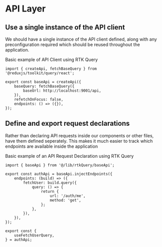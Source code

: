 # API Layer

## Use a single instance of the API client

We should have a single instance of the API client defined, along with any preconfiguration required which should be reused throughout the application.

Basic example of API Client using RTK Query

```
import { createApi, fetchBaseQuery } from '@reduxjs/toolkit/query/react';

export const baseApi = createApi({
	baseQuery: fetchBaseQuery({
		baseUrl: http://localhost:9001/api,
	}),
	refetchOnFocus: false,
	endpoints: () => ({}),
});
```

## Define and export request declarations

Rather than declaring API requests inside our components or other files, have them defined seperately. This makes it much easier to track which endpoints are available inside the application

Basic example of an API Request Declaration using RTK Query

```
import { baseApi } from '@/lib/rtkQuery/baseApi';

export const authApi = baseApi.injectEndpoints({
	endpoints: (build) => ({
		fetchUser: build.query({
			query: () => {
				return {
					url: '/auth/me',
					method: 'get',
				};
			},
		}),
	}),
});

export const {
	useFetchUserQuery,
} = authApi;
```

